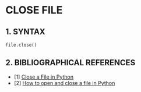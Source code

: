 # CLOSE FILE

## 1. SYNTAX

```shell
file.close()
```

## 2. BIBLIOGRAPHICAL REFERENCES

- [1] [Close a File in Python](https://www.geeksforgeeks.org/close-a-file-in-python/)
- [2] [How to open and close a file in Python](https://www.geeksforgeeks.org/how-to-open-and-close-a-file-in-python/)